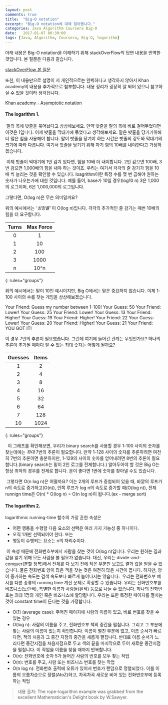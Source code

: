```yaml
---
layout: post
comments: true
title:  "Big-O notation"
excerpt: "Big-O notation에 대해 알아봅니다."
categories: Java Algorithm Coursera Big-O
date:   2017-01-07 00:30:00
tags: [Java, Algorithm, Coursera, Big-O, logarithm]
---
```


<p>아래 내용은 Big-O notation을 이해하기 위해 stackOverFlow의 답변 내용을 번역한 것입니다. 본 질문은 다음과 같습니다.</p>
<a href="http://stackoverflow.com/questions/2307283/what-does-olog-n-mean-exactly">stackOverFlow 본 질문</a>

<p>또한, 이 내용만으로 설명이 저 개인적으로는 완벽하다고 생각하지 않아서 Khan academy의 내용을 추가적으로 첨부합니다. 내용 정리가 굉장히 잘 되어 있으니 참고하실 수 있을 것이라 생각됩니다.</p>
<a href="https://www.khanacademy.org/computing/computer-science/algorithms/asymptotic-notation/a/asymptotic-notation">Khan academy - Asymptotic notation</a>

#### The logarithm 1.

&nbsp;말의 목에 밧줄을 묶어놨다고 상상해보세요. 만약 밧줄을 말의 목에 바로 걸어두었다면 이것은 1입니다. 이제 밧줄을 막대기에 묶었다고 생각해보세요. 말은 밧줄을 당기기위해 더 많은 힘을 사용해야 합니다. 말이 밧줄을 당겨야 하는 시간은 밧줄의 강도와 막대기의 크기에 따라 다릅니다. 여기서 밧줄을 당기기 위해 자기 힘의 10배를 내야한다고 가정하겠습니다.

&nbsp;이제 밧줄이 막대기에 1번 감겨 있다면, 힘을 10배 더 내야합니다. 2번 감으면 100배, 3번 감으면 1,000배의 힘을 내야 하는 것이죠. 우리는 여기서 각각의 줄 감기가 힘을 10배 씩 늘리는 것을 확인할 수 있습니다. loagrithm이란 특정 수를 몇 번 곱해야 원하는 숫자가 나오는가에 대한 것입니다. 예를 들어, base가 10일 경우(log10 n) 3은 1,000의 로그이며, 6은 1,000,000의 로그입니다.

그렇다면, O(log n)은 무슨 의미일까요?

위의 예시에서는 *'성장률'* 이 O(log n)입니다. 각각의 추가적인 줄 감기는 매번 10배의 힘을 더 요구합니다.

| Turns | Max Force |
|:--------:|:-------:|
| 0   | 1   |
| 1   | 10   |
| 2   | 100   |
| 3   | 1000   |
| n   | 10^n   |
{: rules="groups"}

위의 예시에서는 밑이 10인 예시이지만, Big O에서는 밑은 중요하지 않습니다. 이제 1-100 사이의 수를 찾는 게임을 상상해보겠습니다.

Your Friend: Guess my number between 1-100!
Your Guess: 50
Your Friend: Lower!
Your Guess: 25
Your Friend: Lower!
Your Guess: 13
Your Friend: Higher!
Your Guess: 19
Your Friend: Higher!
Your Friend: 22
Your Guess: Lower!
Your Guess: 20
Your Friend: Higher!
Your Guess: 21
Your Friend: YOU GOT IT!  

이 경우 7번의 추론이 필요했습니다. 그런데 여기에 들어간 관계는 무엇인가요? 하나의 추론이 추가될 때마다 알 수 있는 최대 숫자는 어떻게 될까요?

| Guesses | Items   |
|:--------:|:-------:|
|  1      |   2     |
|  2      |   4     |
|  3      |   8     |
|  4      |   16    |
|  5      |   32    |
|  6      |   64    |
|  7      |   128   |
|  10     |   1024  |
{: rules="groups"}

&nbsp; 이 그래프를 확인해보면, 우리가 binary search를 사용할 경우 1-100 사이의 숫자를 찾는데에는 *최대* 7번의 추론이 필요합니다. 만약 1-128 사이의 숫자를 추론하려면 여전히 7번의 추론이면 충분하지만, 1-129의 사이의 숫자를 얻어내려면 8번의 추론이 필요합니다.(binary search는 밑이 2인 로그를 전제합니다.) 알아두어야 할 것은 Big O는 항상 최악의 경우를 전제로 합니다. 운이 좋다면 1번에 숫자를 찾아낼 수도 있습니다.

&nbsp;그렇다면 O(n log n)은 어떨까요? 이는 2개의 루프가 중첩되어 있을 때, 바깥의 루프가 n의 속도로 증가하고(O(n)), 안쪽 루프가 log n의 속도로 증가할 때(O(log n)), 전체 runnign time은 O(n) * O(log n) = O(n log n)이 됩니다.(ex - merge sort)



#### The logarithm 2.

logarithmic running-time 함수의 가장 흔한 속성은

* 어떤 행동을 수행할 다음 요소의 선택은 여러 가지 가능성 중 하나이다.
* 오직 1개만 선택되어야 한다.
또는
* 행동이 수행되는 요소는 n의 자리수이다.

&nbsp;이 속성 때문에 전화번호부에서 사람을 찾는 것이 O(log n)입니다. 우리는 원하는 결과값을 얻기 위해 모든 사람을 볼 필요가 없습니다. 대신, 우리는 divide-and-conquer(분할 정복)해서 전체를 다 보기 전에 작은 부분만 보고도 결과 값을 얻을 수 있습니다. 물론 전화번호 양이 많은 책을 찾는 것은 여전히 많은 시간이 듭니다. 하지만, 양이 증가하는 속도는 검색 속도보다 빠르게 늘어나지는 않습니다.
&nbsp;우리는 전화번호부 예시를 다른 종류의 running time 계산 문제로 확장할 수 있습니다. 우리는 전화번호부를 비즈니스(노란색), 특별한 이름과 사람들(흰색) 등으로 나눌 수 있습니다. 하나의 전화번호는 최대 1명의 개인 혹은 비즈니스에 할당됩니다. 우리는 또한 특정한 페이지를 펼치는 것이 constant time이 든다는 것을 가정합니다.

* O(1) (average case): 주어진 페이지에 사람의 이름이 있고, 바로 번호를 찾을 수 있는 경우
* O(log n): 사람의 이름을 주고, 전화번호부 책의 중간을 펼칩니다. 그리고 그 부분에 찾는 사람의 이름이 있는지 확인합니다. 이름이 펼친 부분에 없고, 이름 순서가 빠르다면, 책의 처음과 그 중간 지점의 중간을 새롭게 펼칩니다. 반대로 이름 순서가 느리다면 중간지점을 처음지점으로 두고 책의 끝을 마지막으로 두어 새로운 중간지점을 펼칩니다. 이 작업을 이름을 찾을 때까지 반복합니다.
* O(n): 전화번호에 숫자 5가 들어간 사람의 번호를 모두 찾는 작업
* O(n): 번호를 주고, 사람 또는 비즈니스 번호를 찾는 작업
* O(n log n): 전화번호 출력에 오류가 있어서 번호가 랜덤으로 정렬되었다. 이를 이름의 오름차순으로 정렬(AtoZ)하고, 차곡차곡 새로운 비어 있는 전화번호부에 등록하는 작업


> 내용 출처: The rope-logarithm example was grabbed from the excellent Mathematician's Delight book by W.Sawyer.
